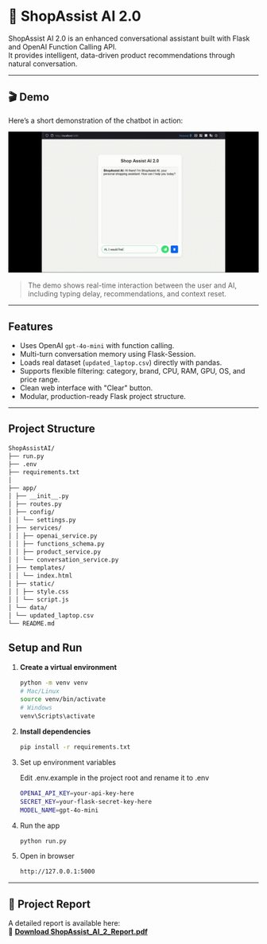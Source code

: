 # 🧠 ShopAssist AI 2.0

ShopAssist AI 2.0 is an enhanced conversational assistant built with Flask and OpenAI Function Calling API.  
It provides intelligent, data-driven product recommendations through natural conversation.

---
## 🎬 Demo

Here’s a short demonstration of the chatbot in action:

![ShopAssist AI 2.0 Demo](docs/chat-demo.gif)

> The demo shows real-time interaction between the user and AI, including typing delay, recommendations, and context reset.

---

## Features
- Uses OpenAI `gpt-4o-mini` with function calling.
- Multi-turn conversation memory using Flask-Session.
- Loads real dataset (`updated_laptop.csv`) directly with pandas.
- Supports flexible filtering: category, brand, CPU, RAM, GPU, OS, and price range.
- Clean web interface with "Clear" button.
- Modular, production-ready Flask project structure.

---

## Project Structure
```
ShopAssistAI/
├── run.py
├── .env
├── requirements.txt
│
├── app/
│ ├── __init__.py
│ ├── routes.py
│ ├── config/
│ │ └── settings.py
│ ├── services/
│ │ ├── openai_service.py
│ │ ├── functions_schema.py
│ │ ├── product_service.py
│ │ └── conversation_service.py
│ ├── templates/
│ │ └── index.html
│ ├── static/
│ │ ├── style.css
│ │ └── script.js
│ └── data/
│ └── updated_laptop.csv
└── README.md
```
## Setup and Run

1. **Create a virtual environment**
   ```bash
   python -m venv venv
   # Mac/Linux
   source venv/bin/activate   
   # Windows
   venv\Scripts\activate      
   ```
2. **Install dependencies**
   ```bash
   pip install -r requirements.txt
   ```
3. Set up environment variables

   Edit .env.example in the project root and rename it to .env
    ```bash
   OPENAI_API_KEY=your-api-key-here
   SECRET_KEY=your-flask-secret-key-here
   MODEL_NAME=gpt-4o-mini
    ```
4. Run the app
   ```bash
   python run.py
   ```
5. Open in browser
   ```bash
   http://127.0.0.1:5000
   ```
---
## 📘 Project Report

A detailed report is available here:  
📄 [**Download ShopAssist_AI_2_Report.pdf**](docs/ShopAssist_AI_2_Report.pdf)
